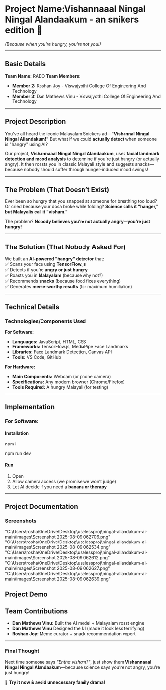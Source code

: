 # **Project Name:Vishannaaal Ningal Ningal Alandaakum - an snikers edition** 🎯  

*(Because when you're hungry, you're not you!)*  

---

## **Basic Details**  
**Team Name:** RADO 
**Team Members:**  
- **Member 2:** Roshan Joy - Viswajyothi College Of Engineering And Technology  
- **Member 3:** Dan Mathews Vinu - Viswajyothi College Of Engineering And Technology 

---

## **Project Description**  
You’ve all heard the iconic Malayalam Snickers ad—**"Vishannal Ningal Ningal Allandakum!"** But what if we could **actually detect** when someone is "hangry" using AI?  

Our project, **Vishannaaal Ningal Ningal Alandaakum**, uses **facial landmark detection and mood analysis** to determine if you're just hungry (or actually angry). It then roasts you in classic Malayali style and suggests snacks—because nobody should suffer through hunger-induced mood swings!  

---

## **The Problem (That Doesn’t Exist)**  
Ever been so hungry that you snapped at someone for breathing too loud? Or cried because your dosa broke while folding? **Science calls it "hanger," but Malayalis call it "visham."**  

The problem? **Nobody believes you’re not actually angry—you’re just hungry!**  

---

## **The Solution (That Nobody Asked For)**  

We built an **AI-powered "hangry" detector** that:  
✅ Scans your face using **TensorFlow.js**  
✅ Detects if you're **angry or just hungry**  
✅ Roasts you in **Malayalam** (because why not?)  
✅ Recommends **snacks** (because food fixes everything)  
✅ Generates **meme-worthy results** (for maximum humiliation)  

---

## **Technical Details**  

### **Technologies/Components Used**  
**For Software:**  
- **Languages:** JavaScript, HTML, CSS  
- **Frameworks:** TensorFlow.js, MediaPipe Face Landmarks  
- **Libraries:** Face Landmark Detection, Canvas API  
- **Tools:** VS Code, GitHub  

**For Hardware:**  
- **Main Components:** Webcam (or phone camera)  
- **Specifications:** Any modern browser (Chrome/Firefox)  
- **Tools Required:** A hungry Malayali (for testing)  

---

## **Implementation**  
### **For Software:**  
#### **Installation**  
npm i

npm run dev

#### **Run**  

1. Open 
2. Allow camera access (we promise we won’t judge)  
3. Let AI decide if you need a **banana or therapy**  

---

## **Project Documentation**  

### **Screenshots**  
"C:\Users\rosha\OneDrive\Desktop\uselessproj\ningal-allandakum-ai-main\images\Screenshot 2025-08-09 062706.png"
"C:\Users\rosha\OneDrive\Desktop\uselessproj\ningal-allandakum-ai-main\images\Screenshot 2025-08-09 062534.png"
"C:\Users\rosha\OneDrive\Desktop\uselessproj\ningal-allandakum-ai-main\images\Screenshot 2025-08-09 062612.png"
"C:\Users\rosha\OneDrive\Desktop\uselessproj\ningal-allandakum-ai-main\images\Screenshot 2025-08-09 062627.png"
"C:\Users\rosha\OneDrive\Desktop\uselessproj\ningal-allandakum-ai-main\images\Screenshot 2025-08-09 062639.png"

## **Project Demo**  


## **Team Contributions**  
- **Dan Mathews Vinu:** Built the AI model + Malayalam roast engine  
- **Dan Mathews Vinu** Designed the UI (made it look less terrifying)  
- **Roshan Joy:** Meme curator + snack recommendation expert  

---

### **Final Thought**  

Next time someone says *"Entha visham?"*, just show them **Vishannaaal Ningal Ningal Alandaakum**—because science says you’re not angry, you’re just hungry!  

🚀 **Try it now & avoid unnecessary family drama!**  

